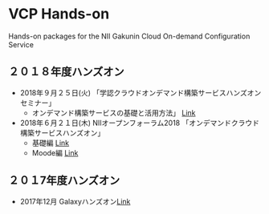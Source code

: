 # VCP Hands-on
Hands-on packages for the NII Gakunin Cloud On-demand Configuration Service

## ２０１８年度ハンズオン
- 2018年９月２５日(火) 「学認クラウドオンデマンド構築サービスハンズオンセミナー」
  - オンデマンド構築サービスの基礎と活用方法」 [Link](https://github.com/nii-gakunin-cloud/handson/tree/master/handson201809-vcp)
- 2018年６月２１日(木) NIIオープンフォーラム2018 「オンデマンドクラウド構築サービスハンズオン」
  - 基礎編 [Link](https://github.com/nii-gakunin-cloud/handson/tree/master/of2018-vcp-101)
  - Moode編 [Link](https://github.com/nii-gakunin-cloud/handson/tree/master/of2018-vcp-moodle)

## ２０１7年度ハンズオン
- 2017年12月 Galaxyハンズオン[Link](https://github.com/nii-gakunin-cloud/handson/tree/master/handson2017-galaxy)
